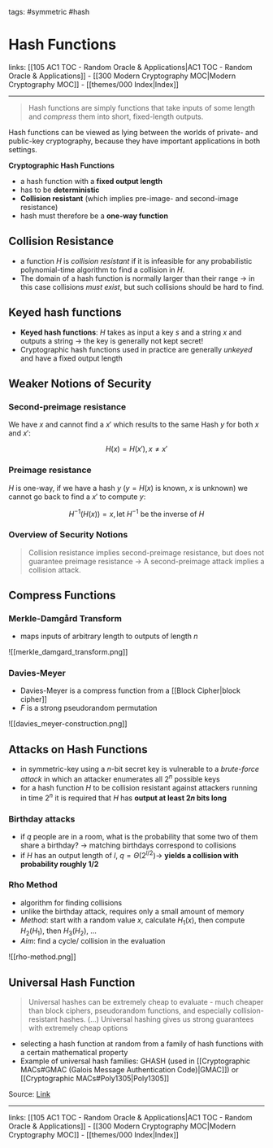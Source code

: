 tags: #symmetric #hash

# Hash Functions

links: [[105 AC1 TOC - Random Oracle & Applications|AC1 TOC - Random Oracle & Applications]] - [[300 Modern Cryptography MOC|Modern Cryptography MOC]] - [[themes/000 Index|Index]]

---

> Hash functions are simply functions that take inputs of some length and *compress* them into short, fixed-length outputs.

Hash functions can be viewed as lying between the worlds of private- and public-key cryptography, because they have important applications in both settings.

**Cryptographic Hash Functions**

- a hash function with a **fixed output length**
- has to be **deterministic**
- **Collision resistant** (which implies pre-image- and second-image resistance)
- hash must therefore be a **one-way function**

## Collision Resistance

- a function $H$ is *collision resistant* if it is infeasible for any probabilistic polynomial-time algorithm to find a collision in $H$.
- The domain of a hash function is normally larger than their range $\rightarrow$ in this case collisions *must exist*, but such collisions should be hard to find.

## Keyed hash functions

- **Keyed hash functions**: $H$ takes as input a key $s$ and a string $x$ and outputs a string $\rightarrow$ the key is generally not kept secret!
- Cryptographic hash functions used in practice are generally *unkeyed* and have a fixed output length

## Weaker Notions of Security

### Second-preimage resistance

We have $x$ and cannot find a $x'$ which results to the same Hash $y$ for both $x$ and $x'$: 

$$H(x) = H(x'), x \neq x'$$

### Preimage resistance

$H$ is one-way, if we have a hash $y$ ($y = H(x)$ is known, $x$ is unknown) we cannot go back to find a $x'$ to compute $y$: 

$$H^{-1}(H(x)) = x, \textrm{let } H^{-1} \textrm{ be the inverse of } H$$

### Overview of Security Notions

> Collision resistance implies second-preimage resistance, but does not guarantee preimage resistance $\rightarrow$ A second-preimage attack implies a collision attack.

## Compress Functions

### Merkle-Damgård Transform

- maps inputs of arbitrary length to outputs of length $n$

![[merkle_damgard_transform.png]]

### Davies-Meyer

- Davies-Meyer is a compress function from a [[Block Cipher|block cipher]]
- $F$ is a strong pseudorandom permutation

![[davies_meyer-construction.png]]

## Attacks on Hash Functions

- in symmetric-key using a $n$-bit secret key is vulnerable to a *brute-force attack* in which an attacker enumerates all $2^n$ possible keys
- for a hash function $H$ to be collision resistant against attackers running in time $2^n$ it is required that $H$ has **output at least $2n$ bits long**

### Birthday attacks

- if $q$ people are in a room, what is the probability that some two of them share a birthday? $\rightarrow$ matching birthdays correspond to collisions
- if $H$ has an output length of $l$, $q = \Theta(2^{l/2}) \rightarrow$ **yields a collision with probability roughly $1/2$** 

### Rho Method

- algorithm for finding collisions
- unlike the birthday attack, requires only a small amount of memory
- *Method*: start with a random value $x$, calculate $H_1(x)$, then compute $H_2(H_1)$, then $H_3(H_2)$, ...
- *Aim*: find a cycle/ collision in the evaluation

![[rho-method.png]]

## Universal Hash Function

> Universal hashes can be extremely cheap to evaluate - much cheaper than block ciphers, pseudorandom functions, and especially collision-resistant hashes.
> (...)
> Universal hashing gives us strong guarantees with extremely cheap options

- selecting a hash function at random from a family of hash functions with a certain mathematical property
- Example of universal hash families: GHASH (used in [[Cryptographic MACs#GMAC (Galois Message Authentication Code)|GMAC]]) or [[Cryptographic MACs#Poly1305|Poly1305]]

Source: [Link](https://crypto.stackexchange.com/a/67639)

---
links: [[105 AC1 TOC - Random Oracle & Applications|AC1 TOC - Random Oracle & Applications]] - [[300 Modern Cryptography MOC|Modern Cryptography MOC]] - [[themes/000 Index|Index]]